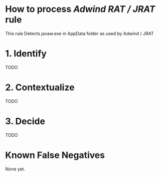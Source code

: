 # How to process *Adwind RAT / JRAT* rule
This rule Detects javaw.exe in AppData folder as used by Adwind / JRAT

# 1. Identify
TODO

# 2. Contextualize
TODO

# 3. Decide
TODO

# Known False Negatives
None yet.
